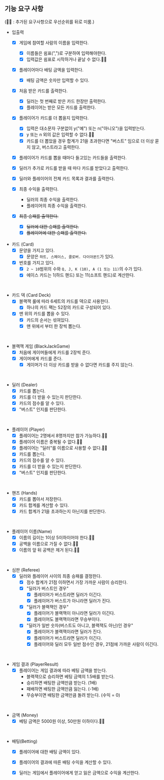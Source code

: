 
## 기능 요구 사항
(🫸🏻 : 추가된 요구사항으로 우선순위를 뒤로 미룸.)

- 입출력
  - [x] 게임에 참여할 사람의 이름을 입력한다.
    - [x] 이름들은 쉼표(",")로 구분하여 입력해야한다.
    - [x] 입력값은 쉼표로 시작하거나 끝날 수 없다.🫸🏻

  - [x] 플레이어마다 배팅 금액을 입력한다.
    - [x] 배팅 금액은 숫자만 입력할 수 있다.

  - [x] 처음 받은 카드를 출력한다.
    - [x] 딜러는 첫 번째로 받은 카드 한장만 출력한다.
    - [x] 플레이어는 받은 모든 카드를 출력한다.

  - [x] 플레이어가 카드를 더 뽑을지 입력한다.
    - [x] 입력은 대소문자 구분없이 y("예") 또는 n("아니오")을 입력받는다.
    - [x] y 또는 n 외의 값은 입력할 수 없다.🫸🏻
    - [x] 카드를 더 뽑았을 경우 합계가 21을 초과한다면 "버스트" 임으로 더 이상 묻지 않고, 버스트라고 출력한다.

  - [x] 플레이어가 카드를 뽑을 때마다 들고있는 카드들을 출력한다.
  
  - [x] 딜러가 추가로 카드를 받을 때 마다 카드를 받았다고 출력한다.

  - [x] 딜러와 플레이어의 전체 카드 목록과 결과를 출력한다.

  - [x] 최종 수익을 출력한다.
    - 딜러의 최종 수익을 출력한다.
    - 플레이어의 최종 수익을 출력한다.

  - [x] ~~최종 승패를 출력한다.~~
    - [x] ~~딜러에 대한 승패를 출력한다.~~
    - [x] ~~플레이어에 대한 승패를 출력한다.~~

    <br>

- 카드 (Card)
  - [x] 문양을 가지고 있다.
    - [x] 문양은 ``하트, 스페이스, 클로버. 다이아몬드``가 있다.
  - [x] 번호를 가지고 있다.
    - [x] ``2 ~ 10``범위의 수와 ``Q, J, K (10), A (1 또는 11)``의 수가 있다.
    - [x] 에이스 카드는 1(하드 핸드) 또는 11(소프트 핸드)로 계산한다.

<br>

- 카드 덱 (Card Deck)
  - [x] 블랙잭 룰에 따라 6세트의 카드를 덱으로 사용한다.
    - [x] 하나의 카드 팩는 52장의 카드로 구성되어 있다.
  - [x] 맨 위의 카드를 뽑을 수 있다.
    - [x] 카드의 순서는 섞여있다.
    - [x] 맨 위에서 부터 한 장씩 뽑는다. 

<br>

- 블랙잭 게임 (BlackJackGame)
  - [x] 처음에 게이머들에게 카드를 2장씩 준다.
  - [x] 게이머에게 카드를 준다.
    - [x] 게이머가 더 이상 카드를 받을 수 없다면 카드를 주지 않는다.

<br>

- 딜러 (Dealer)
  - [x] 카드를 뽑는다.
  - [x] 카드를 더 받을 수 있는지 판단한다.
  - [x] 카드의 점수를 알 수 있다.
  - [x] "버스트" 인지를 판단한다.

<br>

- 플레이어 (Player)
  - [x] 플레이어는 2명에서 8명까지만 참가 가능하다.🫸🏻
  - [x] 플레이어 이름은 중복될 수 없다.🫸🏻
  - [x] 플레이어는 "딜러"를 이름으로 사용할 수 없다.🫸🏻
  - [x] 카드를 뽑는다.
  - [x] 카드의 점수를 알 수 있다.
  - [x] 카드를 더 받을 수 있는지 판단한다.
  - [x] "버스트" 인지를 판단한다.

<br>

- 핸즈 (Hands)
  - [x] 카드를 뽑아서 저장한다.
  - [x] 카드 합계를 계산할 수 있다.
  - [x] 카드 합계가 21을 초과하는지 아닌지를 판단한다.

<br>

- 플레이어 이름(Name)
  - [x] 이름의 길이는 1이상 5이하이어야 한다.🫸🏻
  - [x] 공백을 이름으로 가질 수 없다.🫸🏻
  - [x] 이름의 앞 뒤 공백은 제거 된다.🫸🏻

<br>

- 심판 (Referee)
  - [x] 딜러와 플레이어 사이의 최종 승패를 결정한다. 
    - [x] 점수 합계가 21점 이하면서 가장 가까운 사람이 승리한다.
    - [x] "딜러가 버스트인 경우"
      - [x] 플레이어가 버스트라면 딜러가 이긴다.
      - [x] 플레이어가 버스트가 아니라면 딜러가 진다.
    - [x] "딜러가 블랙잭인 경우"
      - [x] 플레이어가 블랙잭이 아니라면 딜러가 이긴다.
      - [x] 플레이어도 블랙잭이라면 무승부이다.
    - [x] "딜러가 일반 숫자(버스트도 아니고, 블랙잭도 아닌)인 경우"
      - [x] 플레이어가 블랙잭이라면 딜러가 진다.
      - [x] 플레이어가 버스트라면 딜러가 이긴다.
      - [x] 플레이어와 딜러 모두 일반 점수인 경우, 21점에 가까운 사람이 이긴다.

<br>

- 게임 결과 (PlayerResult)
  - [x] 플레이어는 게임 결과에 따라 베팅 금액을 받는다.
    - 블랙잭으로 승리하면 베팅 금액의 1.5배를 받는다.
    - 승리하면 배팅한 금액만큼 받는다. (1배)
    - 패배하면 배팅한 금액만큼 잃는다. (-1배)
    - 무승부이면 배팅한 금액만큼 돌려 받는다. (수익 = 0)

<br>

- 금액 (Money)
  - [x] 베팅 금액은 5000원 이상, 50만원 이하이다.🫸🏻

<br>

- 배팅(Betting)
  - [x] 플레이어에 대한 배팅 금액이 있다.
  - [x] 플레이어의 결과에 따른 배팅 수익을 계산할 수 있다.
  - [x] 딜러는 게임에서 플레이어에게 얻고 잃은 금액으로 수익을 계산한다.

